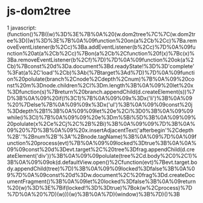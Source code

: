 # js-dom2tree
1
javascript:(function()%7B((w)%3D%3E%7B%0A%20(w.dom2tree%7C%7C(w.dom2tree%3D((w)%3D%3E%7B%0A%09function%20on(a%2Cb%2Cc)%7Ba.removeEventListener(b%2Cc)%3Ba.addEventListener(b%2Cc)%7D%0A%09function%20at(a%2Cb%2Cc)%7Bon(a%2Cb%2Cfunction%20f(x)%7Bc(x)%3Ba.removeEventListener(b%2Cf)%7D)%7D%0A%09function%20ok(a%2Cb)%7Bconst%20d%3Da.document%3Bd.readyState!%3D%3D'complete'%3Fat(a%2C'load'%2Cb)%3Ab(%7Btarget%3Ad%7D)%7D%0A%09function%20polulate(branch%2Cnode%2Cdepth%2Cnum)%7B%0A%09%20const%20m%3Dnode.children%2Cl%3Dm.length%3B%0A%09%20let%20x%3Dfunction(s)%7Breturn%20branch.appendChild(d.createElement(s))%7D%3B%0A%09%20if(l%3C1)%7B%0A%09%09x%3Dx('li')%3B%0A%09%20%7Delse%7B%0A%09%09x%3Dx('ul')%3B%0A%09%09const%20j%3Ddepth%2B1%3B%0A%09%09let%20e%2Ci%3D0%3B%0A%09%09while(i%3Cl)%7B%0A%09%09%20e%3Dm%5Bi%5D%3B%0A%09%09%20polulate(x%2Ce%2Cj%2C%2B%2Bi)%3B%0A%09%09%7D%3B%0A%09%20%7D%3B%0A%09%20x.insertAdjacentText('afterbegin'%2Cdepth%2B'.'%2Bnum%2B'%3A'%2Bnode.tagName)%3B%0A%09%7D%0A%09function%20process(evt)%7B%0A%09%09locked%3Dtrue%3B%0A%0A%09%09const%20d%3Devt.target%2C%20tree%3Dfrag.appendChild(d.createElement('div'))%3B%0A%09%09polulate(tree%2Cd.body%2C0%2C1)%3B%0A%09%09ok(d.defaultView.open()%2Cfunction(evt)%7Bevt.target.body.appendChild(tree)%7D)%3B%0A%09%09locked%3Dfalse%3B%0A%09%7D%0A%09const%20d%3Dw.document%2C%20frag%3Dd.createDocumentFragment()%3B%0A%09let%20locked%3Dfalse%3B%0A%09return%20(w)%3D%3E%7Bif(locked!%3D%3Dtrue)%7Bok(w%2Cprocess)%7D%7D%0A%20%7D)(w)))(w)%3B%0A%7D)(window)%3B%7D)()%3B
